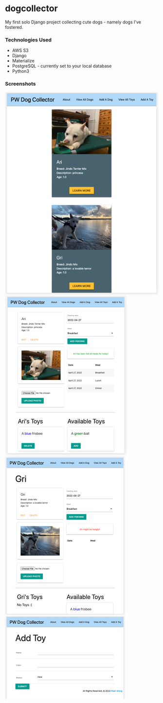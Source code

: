 # dogcollector
My first solo Django project collecting cute dogs - namely dogs I've fostered.

### Technologies Used
- AWS S3
- Django
- Materialize
- PostgreSQL - currently set to your local database
- Python3

### Screenshots
![view all dogs](/screenshots/dogs_index.png)
![ari's page](/screenshots/ari.png)
![gri's page](/screenshots/gri.png)
![add a toy](/screenshots/add-toy.png)
